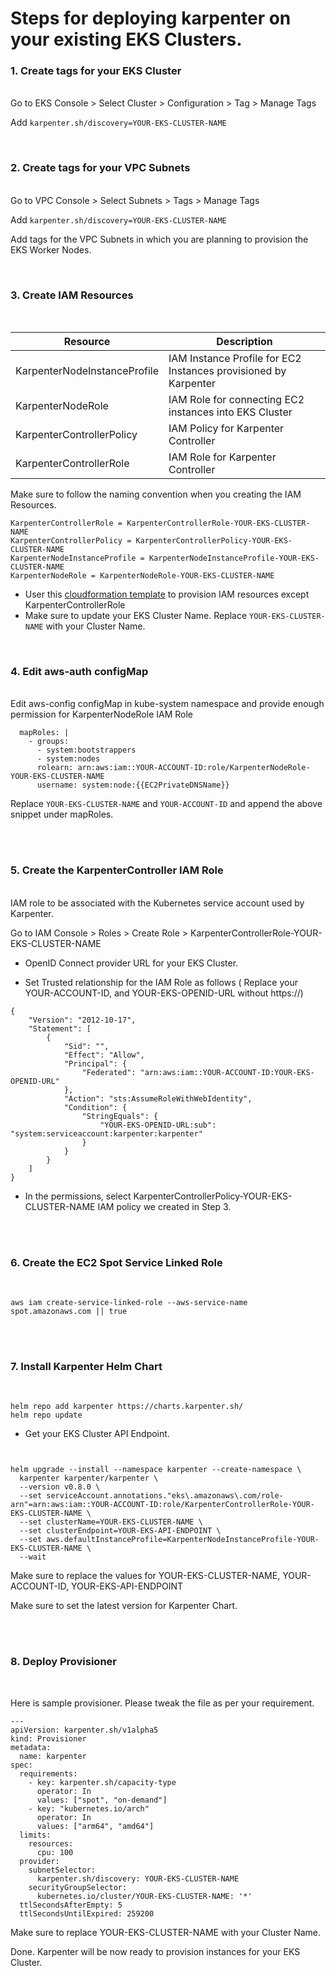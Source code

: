 # Steps for deploying karpenter on your existing EKS Clusters.

### **1. Create tags for your EKS Cluster**
<br>
Go to EKS Console > Select Cluster > Configuration > Tag > Manage Tags
    
Add `karpenter.sh/discovery=YOUR-EKS-CLUSTER-NAME`

<br>

### **2. Create tags for your VPC Subnets**

<br>
Go to VPC Console > Select Subnets >  Tags > Manage Tags
    
Add `karpenter.sh/discovery=YOUR-EKS-CLUSTER-NAME`

Add tags for the VPC Subnets in which you are planning to provision the EKS Worker Nodes.

<br>

### **3. Create IAM Resources**

<br>

| Resource | Description| 
| -------- | -------- | 
| KarpenterNodeInstanceProfile     | IAM Instance Profile for EC2 Instances provisioned by Karpenter     |
| KarpenterNodeRole     | IAM Role for connecting EC2 instances into EKS Cluster     |
| KarpenterControllerPolicy     | IAM Policy for Karpenter Controller     |
| KarpenterControllerRole     | IAM Role for Karpenter Controller     |

Make sure to follow the naming convention when you creating the IAM Resources.
    
```
KarpenterControllerRole = KarpenterControllerRole-YOUR-EKS-CLUSTER-NAME
KarpenterControllerPolicy = KarpenterControllerPolicy-YOUR-EKS-CLUSTER-NAME
KarpenterNodeInstanceProfile = KarpenterNodeInstanceProfile-YOUR-EKS-CLUSTER-NAME
KarpenterNodeRole = KarpenterNodeRole-YOUR-EKS-CLUSTER-NAME
```

- User this [cloudformation template](https://raw.githubusercontent.com/dijeesh/eks-karpenter-workshop/main/src/karpenter-iam-cloudformation.yamlhttps://raw.githubusercontent.com/dijeesh/eks-karpenter-workshop/main/src/karpenter-iam-cloudformation.yaml) to provision IAM resources except KarpenterControllerRole
- Make sure to update your EKS Cluster Name. Replace `YOUR-EKS-CLUSTER-NAME` with your Cluster Name.

<br>

### **4. Edit aws-auth configMap** 

<br>
Edit aws-config configMap in kube-system namespace and provide enough permission for KarpenterNodeRole IAM Role

```
  mapRoles: |
    - groups:
      - system:bootstrappers
      - system:nodes
      rolearn: arn:aws:iam::YOUR-ACCOUNT-ID:role/KarpenterNodeRole-YOUR-EKS-CLUSTER-NAME
      username: system:node:{{EC2PrivateDNSName}} 
```

Replace `YOUR-EKS-CLUSTER-NAME` and `YOUR-ACCOUNT-ID` and append the above snippet under mapRoles.

<br><br>

### **5. Create the KarpenterController IAM Role**

<br>IAM role to be associated with the Kubernetes service account used by Karpenter.

Go to IAM Console > Roles > Create Role > KarpenterControllerRole-YOUR-EKS-CLUSTER-NAME

- OpenID Connect provider URL for your EKS Cluster.

- Set Trusted relationship for the IAM Role as follows ( Replace your YOUR-ACCOUNT-ID, and YOUR-EKS-OPENID-URL without https://)
```
{
    "Version": "2012-10-17",
    "Statement": [
        {
            "Sid": "",
            "Effect": "Allow",
            "Principal": {
                "Federated": "arn:aws:iam::YOUR-ACCOUNT-ID:YOUR-EKS-OPENID-URL"
            },
            "Action": "sts:AssumeRoleWithWebIdentity",
            "Condition": {
                "StringEquals": {
                    "YOUR-EKS-OPENID-URL:sub": "system:serviceaccount:karpenter:karpenter"
                }
            }
        }
    ]
}
```
- In the permissions, select KarpenterControllerPolicy-YOUR-EKS-CLUSTER-NAME	IAM policy we created in Step 3.

<br><br>

### **6. Create the EC2 Spot Service Linked Role**

<br>

```
aws iam create-service-linked-role --aws-service-name spot.amazonaws.com || true
```

<br><br>

### **7. Install Karpenter Helm Chart**

<br>

```
helm repo add karpenter https://charts.karpenter.sh/
helm repo update
```
- Get your EKS Cluster API Endpoint.
```


helm upgrade --install --namespace karpenter --create-namespace \
  karpenter karpenter/karpenter \
  --version v0.8.0 \
  --set serviceAccount.annotations."eks\.amazonaws\.com/role-arn"=arn:aws:iam::YOUR-ACCOUNT-ID:role/KarpenterControllerRole-YOUR-EKS-CLUSTER-NAME \
  --set clusterName=YOUR-EKS-CLUSTER-NAME \
  --set clusterEndpoint=YOUR-EKS-API-ENDPOINT \
  --set aws.defaultInstanceProfile=KarpenterNodeInstanceProfile-YOUR-EKS-CLUSTER-NAME \
  --wait  
```

Make sure to replace the values for YOUR-EKS-CLUSTER-NAME, YOUR-ACCOUNT-ID, YOUR-EKS-API-ENDPOINT

Make sure to set the latest version for Karpenter Chart.

<br> <br>

### **8. Deploy Provisioner**

<br>

Here is sample provisioner. Please tweak the file as per your requirement.

```
---
apiVersion: karpenter.sh/v1alpha5
kind: Provisioner
metadata:
  name: karpenter
spec:
  requirements:
    - key: karpenter.sh/capacity-type
      operator: In
      values: ["spot", "on-demand"]
    - key: "kubernetes.io/arch"
      operator: In
      values: ["arm64", "amd64"]
  limits:
    resources:
      cpu: 100
  provider:
    subnetSelector:
      karpenter.sh/discovery: YOUR-EKS-CLUSTER-NAME
    securityGroupSelector:
      kubernetes.io/cluster/YOUR-EKS-CLUSTER-NAME: '*'
  ttlSecondsAfterEmpty: 5
  ttlSecondsUntilExpired: 259200
```  

Make sure to replace YOUR-EKS-CLUSTER-NAME with your Cluster Name.


Done. Karpenter will be now ready to provision instances for your EKS Cluster.